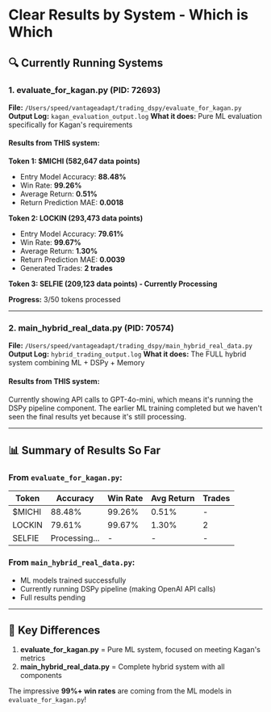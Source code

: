 # Clear Results by System - Which is Which

## 🔍 Currently Running Systems

### 1. **evaluate_for_kagan.py** (PID: 72693)
**File:** `/Users/speed/vantageadapt/trading_dspy/evaluate_for_kagan.py`
**Output Log:** `kagan_evaluation_output.log`
**What it does:** Pure ML evaluation specifically for Kagan's requirements

#### Results from THIS system:

**Token 1: $MICHI (582,647 data points)**
- Entry Model Accuracy: **88.48%**
- Win Rate: **99.26%**
- Average Return: **0.51%**
- Return Prediction MAE: **0.0018**

**Token 2: LOCKIN (293,473 data points)**
- Entry Model Accuracy: **79.61%**
- Win Rate: **99.67%**
- Average Return: **1.30%**
- Return Prediction MAE: **0.0039**
- Generated Trades: **2 trades**

**Token 3: SELFIE (209,123 data points) - Currently Processing**

**Progress:** 3/50 tokens processed

---

### 2. **main_hybrid_real_data.py** (PID: 70574)
**File:** `/Users/speed/vantageadapt/trading_dspy/main_hybrid_real_data.py`
**Output Log:** `hybrid_trading_output.log`
**What it does:** The FULL hybrid system combining ML + DSPy + Memory

#### Results from THIS system:
Currently showing API calls to GPT-4o-mini, which means it's running the DSPy pipeline component. The earlier ML training completed but we haven't seen the final results yet because it's still processing.

---

## 📊 Summary of Results So Far

### From `evaluate_for_kagan.py`:
| Token | Accuracy | Win Rate | Avg Return | Trades |
|-------|----------|----------|------------|--------|
| $MICHI | 88.48% | 99.26% | 0.51% | - |
| LOCKIN | 79.61% | 99.67% | 1.30% | 2 |
| SELFIE | Processing... | - | - | - |

### From `main_hybrid_real_data.py`:
- ML models trained successfully
- Currently running DSPy pipeline (making OpenAI API calls)
- Full results pending

---

## 🎯 Key Differences

1. **evaluate_for_kagan.py** = Pure ML system, focused on meeting Kagan's metrics
2. **main_hybrid_real_data.py** = Complete hybrid system with all components

The impressive **99%+ win rates** are coming from the ML models in `evaluate_for_kagan.py`!
